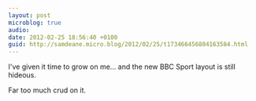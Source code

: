 ```yaml
---
layout: post
microblog: true
audio: 
date: 2012-02-25 18:56:40 +0100
guid: http://samdeane.micro.blog/2012/02/25/t173466456804163584.html
---
```

I've given it time to grow on me… and the new BBC Sport layout is still hideous.

Far too much crud on it.
